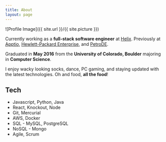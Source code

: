 ```yaml
---
title: About
layout: page
---
```

![Profile Image]({{ site.url }}/{{ site.picture }})

<p>
Currently working as a <strong>full-stack software engineer</strong> at <a href="www.helix.com" target="blank">Helix</a>. Previously at <a href="www.apptio.com" target="blank">Apptio</a>, <a href="www.hpe.com" target="blank">Hewlett-Packard Enterprise</a>, and <a href="www.petrode.com" target="blank">PetroDE</a>.
</p>

<p>
Graduated in <strong>May 2016</strong> from the <strong>University of Colorado, Boulder</strong> majoring in <strong>Computer Science</strong>.
</p>


<p>
I enjoy wacky looking socks, dance, PC gaming, and staying updated with the latest technologies. Oh and food, <strong>all the food</strong>!
</p>

<h2>Tech</h2>

<ul class="skill-list">
	<li>Javascript, Python, Java</li>
	<li>React, Knockout, Node</li>
	<li>Git, Mercurial</li>
	<li>AWS, Docker</li>
	<li>SQL - MySQL, PostgreSQL</li>
	<li>NoSQL - Mongo</li>
	<li>Agile, Scrum</li>
</ul>
